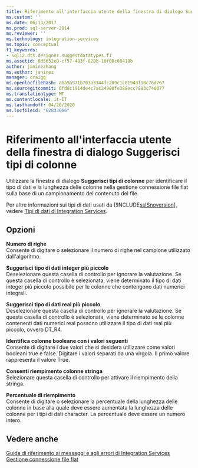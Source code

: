 ```yaml
---
title: Riferimento all'interfaccia utente della finestra di dialogo Suggerisci tipi di colonne | Microsoft Docs
ms.custom: ''
ms.date: 06/13/2017
ms.prod: sql-server-2014
ms.reviewer: ''
ms.technology: integration-services
ms.topic: conceptual
f1_keywords:
- sql12.dts.designer.suggestdatatypes.f1
ms.assetid: 8d5652e0-cf57-483f-828b-10f00c08418b
author: janinezhang
ms.author: janinez
manager: craigg
ms.openlocfilehash: aba9a971b703a3344fc209c1c01943f10c76d767
ms.sourcegitcommit: 6fd8c1914de4c7ac24900fe388ecc7883c740077
ms.translationtype: MT
ms.contentlocale: it-IT
ms.lasthandoff: 04/26/2020
ms.locfileid: "62833066"
---
```

# <a name="suggest-column-types-dialog-box-ui-reference"></a>Riferimento all'interfaccia utente della finestra di dialogo Suggerisci tipi di colonne
  Utilizzare la finestra di dialogo **Suggerisci tipi di colonne** per identificare il tipo di dati e la lunghezza delle colonne nella gestione connessione file flat sulla base di un campionamento del contenuto del file.  
  
 Per altre informazioni sui tipi di dati usati da [!INCLUDE[ssISnoversion](../../includes/ssisnoversion-md.md)], vedere [Tipi di dati di Integration Services](../data-flow/integration-services-data-types.md).  
  
## <a name="options"></a>Opzioni  
 **Numero di righe**  
 Consente di digitare o selezionare il numero di righe nel campione utilizzato dall'algoritmo.  
  
 **Suggerisci tipo di dati integer più piccolo**  
 Deselezionare questa casella di controllo per ignorare la valutazione. Se questa casella di controllo è selezionata, viene determinato il tipo di dati integer più piccolo possibile per le colonne che contengono dati numerici integrali.  
  
 **Suggerisci tipo di dati real più piccolo**  
 Deselezionare questa casella di controllo per ignorare la valutazione. Se questa casella di controllo è selezionata, viene determinato se le colonne contenenti dati numerici real possono utilizzare il tipo di dati real più piccolo, ovvero DT_R4.  
  
 **Identifica colonne booleane con i valori seguenti**  
 Consente di digitare i due valori che si desidera utilizzare come valori booleani true e false. Digitare i valori separati da una virgola. Il primo valore rappresenta il valore True.  
  
 **Consenti riempimento colonne stringa**  
 Selezionare questa casella di controllo per attivare il riempimento della stringa.  
  
 **Percentuale di riempimento**  
 Consente di digitare o selezionare la percentuale della lunghezza delle colonne in base alla quale deve essere aumentata la lunghezza delle colonne per i tipi di dati character. La percentuale deve essere un numero intero.  
  
## <a name="see-also"></a>Vedere anche  
 [Guida di riferimento ai messaggi e agli errori di Integration Services](../integration-services-error-and-message-reference.md)   
 [Gestione connessione file flat](file-connection-manager.md)  
  
  
